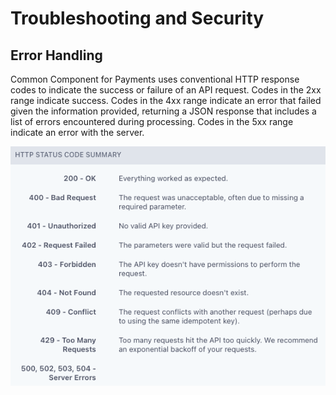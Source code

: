 # Troubleshooting and Security

## Error Handling
Common Component for Payments uses conventional HTTP response codes to indicate the success or failure of an API request. Codes in the 2xx range indicate success. Codes in the 4xx range indicate an error that failed given the information provided, returning a JSON response that includes a list of errors encountered during processing. Codes in the 5xx range indicate an error with the server.

![Errors](../images/HTTPerrors.png?raw=true "Errors")